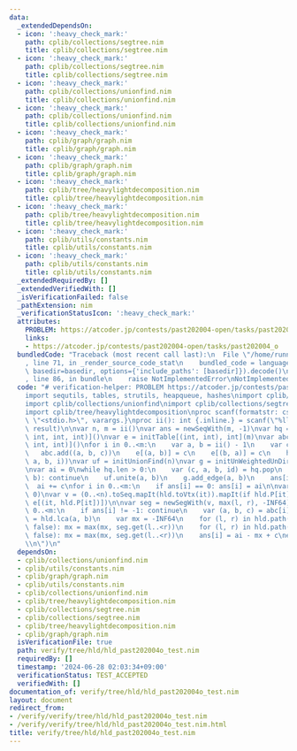 ```yaml
---
data:
  _extendedDependsOn:
  - icon: ':heavy_check_mark:'
    path: cplib/collections/segtree.nim
    title: cplib/collections/segtree.nim
  - icon: ':heavy_check_mark:'
    path: cplib/collections/segtree.nim
    title: cplib/collections/segtree.nim
  - icon: ':heavy_check_mark:'
    path: cplib/collections/unionfind.nim
    title: cplib/collections/unionfind.nim
  - icon: ':heavy_check_mark:'
    path: cplib/collections/unionfind.nim
    title: cplib/collections/unionfind.nim
  - icon: ':heavy_check_mark:'
    path: cplib/graph/graph.nim
    title: cplib/graph/graph.nim
  - icon: ':heavy_check_mark:'
    path: cplib/graph/graph.nim
    title: cplib/graph/graph.nim
  - icon: ':heavy_check_mark:'
    path: cplib/tree/heavylightdecomposition.nim
    title: cplib/tree/heavylightdecomposition.nim
  - icon: ':heavy_check_mark:'
    path: cplib/tree/heavylightdecomposition.nim
    title: cplib/tree/heavylightdecomposition.nim
  - icon: ':heavy_check_mark:'
    path: cplib/utils/constants.nim
    title: cplib/utils/constants.nim
  - icon: ':heavy_check_mark:'
    path: cplib/utils/constants.nim
    title: cplib/utils/constants.nim
  _extendedRequiredBy: []
  _extendedVerifiedWith: []
  _isVerificationFailed: false
  _pathExtension: nim
  _verificationStatusIcon: ':heavy_check_mark:'
  attributes:
    PROBLEM: https://atcoder.jp/contests/past202004-open/tasks/past202004_o
    links:
    - https://atcoder.jp/contests/past202004-open/tasks/past202004_o
  bundledCode: "Traceback (most recent call last):\n  File \"/home/runner/.local/lib/python3.10/site-packages/onlinejudge_verify/documentation/build.py\"\
    , line 71, in _render_source_code_stat\n    bundled_code = language.bundle(stat.path,\
    \ basedir=basedir, options={'include_paths': [basedir]}).decode()\n  File \"/home/runner/.local/lib/python3.10/site-packages/onlinejudge_verify/languages/nim.py\"\
    , line 86, in bundle\n    raise NotImplementedError\nNotImplementedError\n"
  code: "# verification-helper: PROBLEM https://atcoder.jp/contests/past202004-open/tasks/past202004_o\n\
    import sequtils, tables, strutils, heapqueue, hashes\nimport cplib/graph/graph\n\
    import cplib/collections/unionfind\nimport cplib/collections/segtree\nimport cplib/utils/constants\n\
    import cplib/tree/heavylightdecomposition\nproc scanf(formatstr: cstring){.header:\
    \ \"<stdio.h>\", varargs.}\nproc ii(): int {.inline.} = scanf(\"%lld\\n\", addr\
    \ result)\n\nvar n, m = ii()\nvar ans = newSeqWith(m, -1)\nvar hq = initHeapQueue[(int,\
    \ int, int, int)]()\nvar e = initTable[(int, int), int](m)\nvar abc = newSeq[(int,\
    \ int, int)]()\nfor i in 0..<m:\n    var a, b = ii() - 1\n    var c = ii()\n \
    \   abc.add((a, b, c))\n    e[(a, b)] = c\n    e[(b, a)] = c\n    hq.push((c,\
    \ a, b, i))\nvar uf = initUnionFind(n)\nvar g = initUnWeightedUnDirectedGraph(n)\n\
    \nvar ai = 0\nwhile hq.len > 0:\n    var (c, a, b, id) = hq.pop\n    if uf.issame(a,\
    \ b): continue\n    uf.unite(a, b)\n    g.add_edge(a, b)\n    ans[id] = 0\n  \
    \  ai += c\nfor i in 0..<m:\n    if ans[i] == 0: ans[i] = ai\n\nvar hld = initHld(g,\
    \ 0)\nvar v = (0..<n).toSeq.mapIt(hld.toVtx(it)).mapIt(if hld.P[it] == -1: 0 else:\
    \ e[(it, hld.P[it])])\n\nvar seg = newSegWith(v, max(l, r), -INF64)\n\nfor i in\
    \ 0..<m:\n    if ans[i] != -1: continue\n    var (a, b, c) = abc[i]\n    var l\
    \ = hld.lca(a, b)\n    var mx = -INF64\n    for (l, r) in hld.path(l, a, false,\
    \ false): mx = max(mx, seg.get(l..<r))\n    for (l, r) in hld.path(l, b, false,\
    \ false): mx = max(mx, seg.get(l..<r))\n    ans[i] = ai - mx + c\necho ans.join(\"\
    \\n\")\n"
  dependsOn:
  - cplib/collections/unionfind.nim
  - cplib/utils/constants.nim
  - cplib/graph/graph.nim
  - cplib/utils/constants.nim
  - cplib/collections/unionfind.nim
  - cplib/tree/heavylightdecomposition.nim
  - cplib/collections/segtree.nim
  - cplib/collections/segtree.nim
  - cplib/tree/heavylightdecomposition.nim
  - cplib/graph/graph.nim
  isVerificationFile: true
  path: verify/tree/hld/hld_past202004o_test.nim
  requiredBy: []
  timestamp: '2024-06-28 02:03:34+09:00'
  verificationStatus: TEST_ACCEPTED
  verifiedWith: []
documentation_of: verify/tree/hld/hld_past202004o_test.nim
layout: document
redirect_from:
- /verify/verify/tree/hld/hld_past202004o_test.nim
- /verify/verify/tree/hld/hld_past202004o_test.nim.html
title: verify/tree/hld/hld_past202004o_test.nim
---
```

